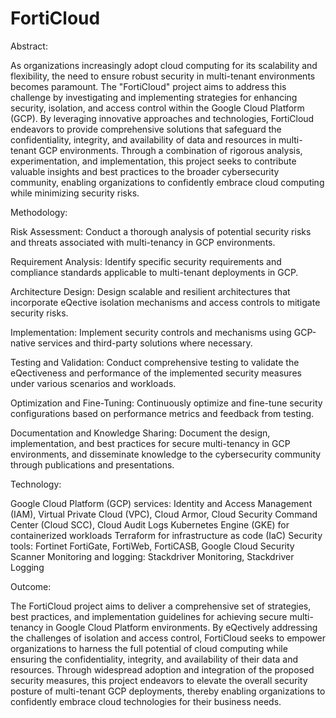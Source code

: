 # FortiCloud
Abstract:

As organizations increasingly adopt cloud computing for its scalability and flexibility, the
need to ensure robust security in multi-tenant environments becomes paramount. The
"FortiCloud" project aims to address this challenge by investigating and implementing
strategies for enhancing security, isolation, and access control within the Google Cloud
Platform (GCP). By leveraging innovative approaches and technologies, FortiCloud
endeavors to provide comprehensive solutions that safeguard the confidentiality,
integrity, and availability of data and resources in multi-tenant GCP environments.
Through a combination of rigorous analysis, experimentation, and implementation, this
project seeks to contribute valuable insights and best practices to the broader
cybersecurity community, enabling organizations to confidently embrace cloud
computing while minimizing security risks.

Methodology:

Risk Assessment: Conduct a thorough analysis of potential security risks and threats
associated with multi-tenancy in GCP environments.

Requirement Analysis: Identify specific security requirements and compliance
standards applicable to multi-tenant deployments in GCP.

Architecture Design: Design scalable and resilient architectures that incorporate
eQective isolation mechanisms and access controls to mitigate security risks.

Implementation: Implement security controls and mechanisms using GCP-native
services and third-party solutions where necessary.

Testing and Validation: Conduct comprehensive testing to validate the eQectiveness and
performance of the implemented security measures under various scenarios and
workloads.

Optimization and Fine-Tuning: Continuously optimize and fine-tune security
configurations based on performance metrics and feedback from testing.

Documentation and Knowledge Sharing: Document the design, implementation, and
best practices for secure multi-tenancy in GCP environments, and disseminate
knowledge to the cybersecurity community through publications and presentations.

Technology:

Google Cloud Platform (GCP) services: Identity and Access Management (IAM), Virtual
Private Cloud (VPC), Cloud Armor, Cloud Security Command Center (Cloud SCC), Cloud
Audit Logs
Kubernetes Engine (GKE) for containerized workloads
Terraform for infrastructure as code (IaC)
Security tools: Fortinet FortiGate, FortiWeb, FortiCASB, Google Cloud Security Scanner
Monitoring and logging: Stackdriver Monitoring, Stackdriver Logging

Outcome:

The FortiCloud project aims to deliver a comprehensive set of strategies, best practices,
and implementation guidelines for achieving secure multi-tenancy in Google Cloud
Platform environments. By eQectively addressing the challenges of isolation and access
control, FortiCloud seeks to empower organizations to harness the full potential of cloud
computing while ensuring the confidentiality, integrity, and availability of their data and
resources. Through widespread adoption and integration of the proposed security
measures, this project endeavors to elevate the overall security posture of multi-tenant
GCP deployments, thereby enabling organizations to confidently embrace cloud
technologies for their business needs.
